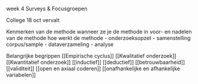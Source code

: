 week 4
Surveys & Focusgroepen

College 18 oct vervalt

Kenmerken van de methode
wanneer ze je de methode in
voor- en nadelen van de methode
hoe werkt de methode
	- onderzoeksopzet
	- samenstelling corpus/sample
	- dataverzameling
	- analyse

Belangrijke begrippen
	[[Empirische cyclus]]
	[[Kwalitatief onderzoek]]
	[[Kwantitatief onderzoek]]
	[[inductief]]
	[[deductief]]
	[[betrouwbaarheid]]
	[[validiteit]]
	[[open en axiaal coderen]]
	[[onafhankelijke en afhankelijke variabelen]]



